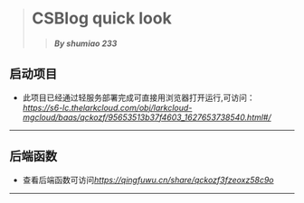 > # CSBlog quick look
>> ***By shumiao 233***

## 启动项目
* 此项目已经通过轻服务部署完成可直接用浏览器打开运行,可访问：  
*https://s6-lc.thelarkcloud.com/obj/larkcloud-mgcloud/baas/qckozf/95653513b37f4603_1627653738540.html#/*

*****
## 后端函数
* 查看后端函数可访问*https://qingfuwu.cn/share/qckozf3fzeoxz58c9o*
*****